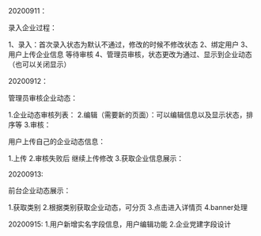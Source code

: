 20200911：

录入企业过程：

1、录入：首次录入状态为默认不通过，修改的时候不修改状态
2、绑定用户
3、用户上传企业信息 等待审核
4、管理员审核，状态更改为通过、显示到企业动态（也可以关闭显示）

20200912：

管理员审核企业动态：

1.企业动态审核列表：
2.编辑（需要新的页面）：可以编辑信息以及显示状态，排序等
3.审核：


用户上传自己的企业动态信息：

1.上传
2.审核失败后 继续上传修改
3.获取企业信息展示：


20200913:

前台企业动态展示：

1.获取类别
2.根据类别获取企业动态，可分页
3.点击进入详情页
4.banner处理

20200915:
1.用户新增实名字段信息，用户编辑功能
2.企业党建字段设计
